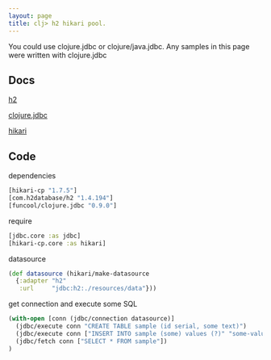 ```yaml
---
layout: page
title: clj> h2 hikari pool.
---
```


You could use clojure.jdbc or clojure/java.jdbc. Any samples in this page were written with clojure.jdbc

## Docs

[h2](http://h2database.com/html/cheatSheet.html)

[clojure.jdbc](http://funcool.github.io/clojure.jdbc/latest/)

[hikari](https://github.com/tomekw/hikari-cp)

## Code

dependencies
```clojure
[hikari-cp "1.7.5"]
[com.h2database/h2 "1.4.194"]
[funcool/clojure.jdbc "0.9.0"]
```

require
```clojure
[jdbc.core :as jdbc]
[hikari-cp.core :as hikari]
```

datasource
```clojure
(def datasource (hikari/make-datasource
  {:adapter "h2"
   :url     "jdbc:h2:./resources/data"}))
```

get connection and execute some SQL
```clojure
(with-open [conn (jdbc/connection datasource)]
  (jdbc/execute conn "CREATE TABLE sample (id serial, some text)")
  (jdbc/execute conn ["INSERT INTO sample (some) values (?)" "some-value"])
  (jdbc/fetch conn ["SELECT * FROM sample"])
)
```
